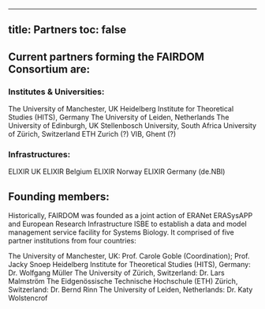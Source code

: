 
---
title: Partners
toc: false
---

## Current partners forming the FAIRDOM Consortium are:  

### Institutes & Universities:  
  The University of Manchester, UK
  Heidelberg Institute for Theoretical Studies (HITS), Germany
  The University of Leiden, Netherlands
  The University of Edinburgh, UK
  Stellenbosch University, South Africa
  University of Zürich, Switzerland
  ETH Zurich (?)
  VIB, Ghent (?) 
  
### Infrastructures:  

  ELIXIR UK
  ELIXIR Belgium
  ELIXIR Norway
  ELIXIR Germany (de.NBI)
  
## Founding members:

  Historically, FAIRDOM was founded as a joint action of ERANet ERASysAPP and European Research Infrastructure ISBE to establish a data and model management service facility for Systems Biology. It comprised of five partner institutions from four countries:

   The University of Manchester, UK: Prof. Carole Goble (Coordination); Prof. Jacky Snoep
   Heidelberg Institute for Theoretical Studies (HITS), Germany: Dr. Wolfgang Müller
   The University of Zürich, Switzerland: Dr. Lars Malmström
   The Eidgenössische Technische Hochschule (ETH) Zürich, Switzerland: Dr. Bernd Rinn
   The University of Leiden, Netherlands: Dr. Katy Wolstencrof
